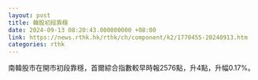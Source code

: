 ```yaml
---
layout: post
title: 韓股初段靠穩
date: 2024-09-13 08:20:43.000000000 +08:00
link: https://news.rthk.hk/rthk/ch/component/k2/1770455-20240913.htm
categories: rthk
---
```


南韓股市在開市初段靠穩，首爾綜合指數較早時報2576點，升4點，升幅0.17%。
